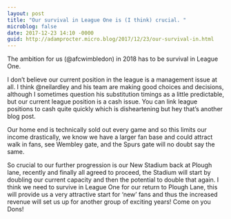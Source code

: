 ```yaml
---
layout: post
title: "Our survival in League One is (I think) crucial. "
microblog: false
date: 2017-12-23 14:10 -0000
guid: http://adamprocter.micro.blog/2017/12/23/our-survival-in.html
---
```

The ambition for us (@afcwimbledon) in 2018 has to be survival in League One. 

I don’t believe our current position in the league is a management issue at all. I think @neilardley and his team are making good choices and decisions, although I sometimes question his substitution timings as a little predictable, but our current league position is a cash issue. You can link league positions to cash quite quickly which is disheartening but hey that’s another blog post. 

Our home end is technically sold out every game and so this limits our income drastically, we know we have a larger fan base and could attract walk in fans, see Wembley gate, and the Spurs gate will no doubt say the same. 

So crucial to our further progression is our New Stadium back at Plough lane, recently and finally all agreed to proceed, the Stadium will start by doubling our current capacity and then the potential to double that again. I think we need to survive in League One for our return to Plough Lane, this will provide us a very attractive start for ‘new’ fans and thus the increased revenue will set us up for another group of exciting years! Come on you Dons!
